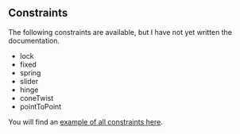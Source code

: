 ## Constraints

The following constraints are available, but I have not yet written the documentation.

- lock
- fixed
- spring
- slider
- hinge
- coneTwist
- pointToPoint

You will find an [example of all constraints here](https://enable3d.io/examples/types-of-constraints.html).
